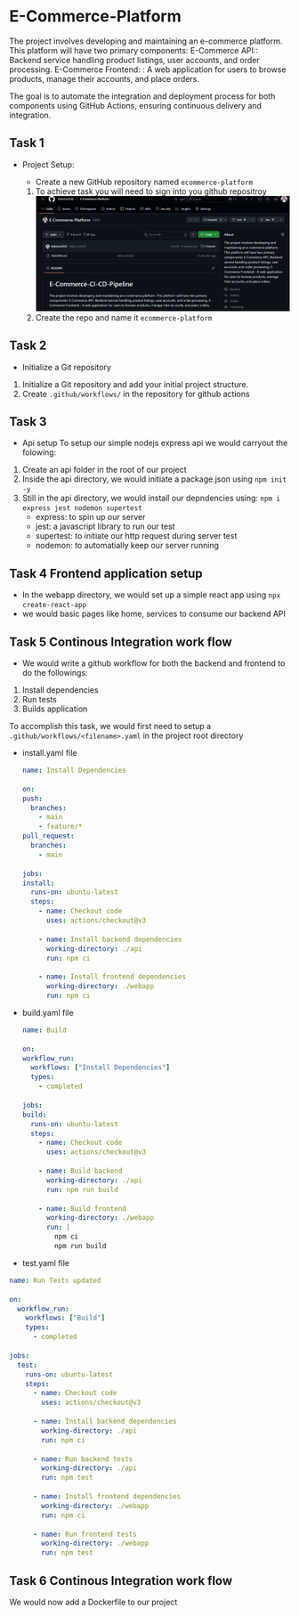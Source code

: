 # E-Commerce-Platform

The project involves developing and maintaining an e-commerce platform. This platform will have two primary components: E-Commerce API:: Backend service handling product listings, user accounts, and order processing.  E-Commerce Frontend: : A web application for users to browse products, manage their accounts, and place orders.

The goal is to automate the integration and deployment process for both components using GitHub Actions, ensuring continuous delivery and integration.

## Task 1

- Project Setup:
  - Create a new GitHub repository named `ecommerce-platform`
  
  1. To achieve task you will need to sign into you github repositroy
  ![Sign into github repository](/github-repo.png)
  2. Create the repo and name it `ecommerce-platform`

## Task 2

- Initialize a Git repository

1. Initialize a Git repository and add your initial project structure.
2. Create `.github/workflows/` in the repository for github actions

## Task 3

- Api setup
To setup our simple nodejs express api we would carryout the folowing:

1. Create an api folder in the root of our project
2. Inside the api directory, we would initiate a package.json using `npm init -y`
3. Still in the api directory, we would install our depndencies using:
   `npm i express jest nodemon supertest`
   - express: to spin up our server
   - jest: a javascript library to run our test
   - supertest: to initiate our http request during server test
   - nodemon: to automatially keep our server running
  
## Task 4 Frontend application setup

- In the webapp directory, we would set up a simple react app using `npx create-react-app`
- we would basic pages like home, services to consume our backend API

## Task 5 Continous Integration work flow

- We would write a github workflow for both the backend and frontend to do the followings:

1. Install dependencies
2. Run tests
3. Builds application

To accomplish this task, we would first need to setup a  `.github/workflows/<filename>.yaml` in the project root directory

- install.yaml file

  ```yaml
  name: Install Dependencies

  on:
  push:
    branches:
      - main
      - feature/*
  pull_request:
    branches:
      - main

  jobs:
  install:
    runs-on: ubuntu-latest
    steps:
      - name: Checkout code
        uses: actions/checkout@v3

      - name: Install backend dependencies
        working-directory: ./api
        run: npm ci

      - name: Install frontend dependencies
        working-directory: ./webapp
        run: npm ci

  ```

- build.yaml file

  ```yaml
  name: Build

  on:
  workflow_run:
    workflows: ["Install Dependencies"]
    types:
      - completed

  jobs:
  build:
    runs-on: ubuntu-latest
    steps:
      - name: Checkout code
        uses: actions/checkout@v3

      - name: Build backend
        working-directory: ./api
        run: npm run build

      - name: Build frontend
        working-directory: ./webapp
        run: |
          npm ci
          npm run build

  ```

- test.yaml file

```yaml
name: Run Tests updated

on:
  workflow_run:
    workflows: ["Build"]
    types:
      - completed

jobs:
  test:
    runs-on: ubuntu-latest
    steps:
      - name: Checkout code
        uses: actions/checkout@v3

      - name: Install backend dependencies
        working-directory: ./api
        run: npm ci

      - name: Run backend tests
        working-directory: ./api
        run: npm test

      - name: Install frontend dependencies
        working-directory: ./webapp
        run: npm ci

      - name: Run frontend tests
        working-directory: ./webapp
        run: npm test

```

## Task 6 Continous Integration work flow
We would now add a Dockerfile to our project
